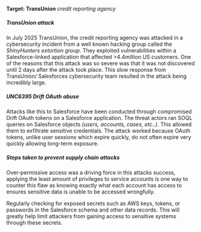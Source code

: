 <b>Target: TransUnion</b> <i>credit reporting agency</i>
<h5>TransUnion attack</h5>
In July 2025 TransUnion, the credit reporting agency was attacked in a cybersecurity incident from a well known hacking group called the <i>ShinyHunters extortion group</i>. They exploited vulnerabilities within a Salesforce-linked application that affected >4.4million US customers. One of the reasons that this attack was so severe was that it was not discovered until 2 days after the attack took place. This slow response from TransUnion/ Salesforces cybersecurity team resulted in the attack being incredibly large. 
<h5>UNC6395 Drift OAuth abuse</h5>
Attacks like this to Salesforce have been conducted through compromised Drift OAuth tokens on a Salesforce application. The threat actors ran SOQL queries on Salesforce objects <i>(users, accounts, cases, etc..)</i>. This allowed them to exfiltrate sensitive credentials. The attack worked because OAuth tokens, unlike user sessions which expire quickly, do not often expire very quickly allowing long-term exposure.
<h5>Steps taken to prevent supply chain attacks</h5>
Over-permissive access was a driving force in this attacks success, applying the least amount of privileges to service accounts is one way to counter this flaw as knowing exactly what each account has access to ensures sensitive data is unable to be accessed wrongfully. 

Regularly checking for exposed secrets such as AWS keys, tokens, or passwords in the Salesforce schema and other data records. This will greatly help limit attackers from gaining access to sensitive systems through these secrets.








